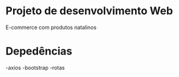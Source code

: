 # Projeto de desenvolvimento Web
E-commerce com produtos natalinos

# Depedências
-axios
-bootstrap
-rotas

